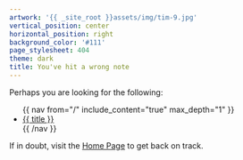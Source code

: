 ```yaml
---
artwork: '{{ _site_root }}assets/img/tim-9.jpg'
vertical_position: center
horizontal_position: right
background_color: '#111'
page_stylesheet: 404
theme: dark
title: You've hit a wrong note
---
```

Perhaps you are looking for the following:

<ul class="no-bullets" id="sitemap">
{{ nav from="/" include_content="true" max_depth="1" }}
    <li><a href="{{ url }}"><span data-icon="{{ page_icon }}">{{ title }}</span></a></li>
{{ /nav }}
</ul>

If in doubt, visit the <a class="link" href="/">Home Page</a> to get back on track.